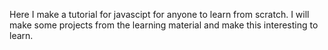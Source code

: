 Here I make a tutorial for javascipt for anyone to learn from scratch. I will make some projects from the learning material and make this interesting to learn.
